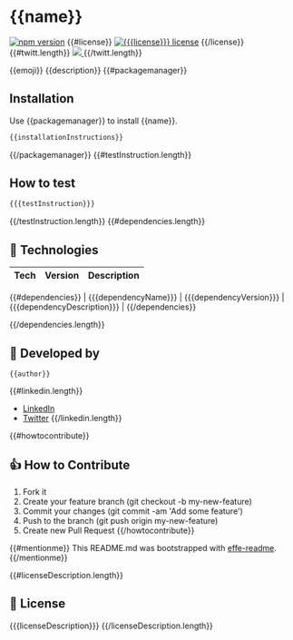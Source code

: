 # {{name}}

[![npm version](https://badge.fury.io/js/{{name}}.svg)](https://www.npmjs.com/package/{{name}})
{{#license}}
[![{{{license}}} license](http://img.shields.io/badge/license-{{{license}}}-brightgreen.svg)](http://opensource.org/licenses/{{{license}}})
{{/license}}
{{#twitt.length}}
  <a href="https://twitter.com/intent/tweet?text={{twitt}}: {{{githubrepo}}}">
    <img src="https://img.shields.io/twitter/url/http/shields.io.svg?style=social"/>
  </a>
{{/twitt.length}}

{{emoji}} {{description}}
{{#packagemanager}}

## Installation

Use {{packagemanager}} to install {{name}}.

```javascript
{{installationInstructions}}
```
{{/packagemanager}}
{{#testInstruction.length}}

## How to test

```javascript
{{{testInstruction}}}
```
{{/testInstruction.length}}
{{#dependencies.length}}

## 🚀 Technologies

| **Tech** | **Version** | **Description** |
| -------- | ----------- | --------------- |
{{#dependencies}}
| {{{dependencyName}}} | {{{dependencyVersion}}} | {{{dependencyDescription}}} |
{{/dependencies}}

{{/dependencies.length}}

## 🚶 Developed by
```
{{author}}
```
{{#linkedin.length}}
- [LinkedIn]({{{linkedin}}})
- [Twitter]({{{twitter}}})
{{/linkedin.length}}

{{#howtocontribute}}

## 👍 How to Contribute
1. Fork it
2. Create your feature branch (git checkout -b my-new-feature)
3. Commit your changes (git commit -am 'Add some feature')
4. Push to the branch (git push origin my-new-feature)
5. Create new Pull Request
{{/howtocontribute}}

{{#mentionme}}
This README.md was bootstrapped with [effe-readme](https://github.com/effe-megna/effe-readme).
{{/mentionme}}

{{#licenseDescription.length}}
## 📃 License

 {{{licenseDescription}}}
{{/licenseDescription.length}}

